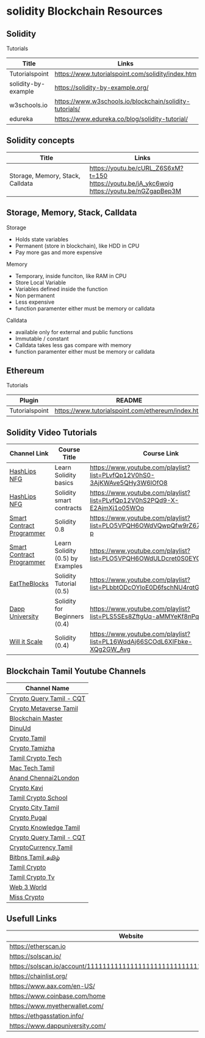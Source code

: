 # solidity Blockchain Resources

## Solidity

Tutorials

| Title | Links |
| ------ | ------ |
| Tutorialspoint | <https://www.tutorialspoint.com/solidity/index.htm> |
| solidity-by-example | <https://solidity-by-example.org/> |
| w3schools.io | <https://www.w3schools.io/blockchain/solidity-tutorials/> |
| edureka | <https://www.edureka.co/blog/solidity-tutorial/> |


## Solidity concepts

| Title | Links |
| ------ | ------ |
| Storage, Memory, Stack, Calldata | <https://youtu.be/cURL_Z6S6xM?t=150> <br /> <https://youtu.be/jA_ykc6woig> <br /><https://youtu.be/nGZgapBep3M>  |



## Storage, Memory, Stack, Calldata
Storage
- Holds state variables
- Permanent (store in blockchain), like HDD in CPU
- Pay more gas and more expensive

Memory
- Temporary, inside funciton, like RAM in CPU
- Store Local Variable
- Variables defined inside the function
- Non permanent
- Less expensive   
- function paramenter either must be memory or calldata

Calldata
- available only for external and public functions
- Immutable / constant
- Calldata takes less gas compare with memory
- function paramenter either must be memory or calldata

## Ethereum

Tutorials

| Plugin | README |
| ------ | ------ |
| Tutorialspoint | <https://www.tutorialspoint.com/ethereum/index.htm> |

## Solidity Video Tutorials

| Channel Link | Course Title | Course Link |
| ------ | ------ | ------ |
| [HashLips NFG] | Learn Solidity basics |  <https://www.youtube.com/playlist?list=PLvfQp12V0hS0-3AjKWAve5QHy3W6lOfO8> |
| [HashLips NFG] | Solidity smart contracts |  <https://www.youtube.com/playlist?list=PLvfQp12V0hS2PQd9-X-E2AjmXj1o05WOo> | 
| [Smart Contract Programmer] | Solidity 0.8 |  <https://www.youtube.com/playlist?list=PLO5VPQH6OWdVQwpQfw9rZ67O6Pjfo6q-p> | 
| [Smart Contract Programmer] | Learn Solidity (0.5) by Examples |  <https://www.youtube.com/playlist?list=PLO5VPQH6OWdULDcret0S0EYQ7YcKzrigz> | 
| [EatTheBlocks] | Solidity Tutorial (0.5) |  <https://www.youtube.com/playlist?list=PLbbtODcOYIoE0D6fschNU4rqtGFRpk3ea> |
| [Dapp University] | Solidity for Beginners (0.4) |  <https://www.youtube.com/playlist?list=PLS5SEs8ZftgUq-aMMYeKf8nPqHrNqa3Iu> |
| [Will it Scale] | Solidity (0.4) |  <https://www.youtube.com/playlist?list=PL16WqdAj66SCOdL6XIFbke-XQg2GW_Avg> | 

[HashLips NFG]: <https://www.youtube.com/c/HashLipsNFT>
[Smart Contract Programmer]: <https://www.youtube.com/channel/UCJWh7F3AFyQ_x01VKzr9eyA>
[Will it Scale]: <https://www.youtube.com/c/WillitScale>
[EatTheBlocks]: <https://www.youtube.com/c/EatTheBlocks>
[Dapp University]: <https://www.youtube.com/c/DappUniversity>


## Blockchain Tamil Youtube Channels

| Channel Name |
| ------ |
| [Crypto Query Tamil - CQT] |
| [Crypto Metaverse Tamil] |
| [Blockchain Master] |
| [DinuUd] | 
| [Crypto Tamil] | 
| [Crypto Tamizha] | 
| [Tamil Crypto Tech] | 
| [Mac Tech Tamil] | 
| [Anand Chennai2London] | 
| [Crypto Kavi] | 
| [Tamil Crypto School] | 
| [Crypto City Tamil] | 
| [Crypto Pugal] | 
| [Crypto Knowledge Tamil] | 
| [Crypto Query Tamil - CQT] | 
| [CryptoCurrency Tamil] | 
| [Bitbns Tamil தமிழ்] | 
| [Tamil Crypto] | 
| [Tamil Crypto Tv] | 
| [Web 3 World] |
| [Miss Crypto] |

## Usefull Links

| Website |
| ------ |
| <https://etherscan.io> |
| <https://solscan.io/> |
| <https://solscan.io/account/11111111111111111111111111111111#solTransfers> |
| <https://chainlist.org/> |
| <https://www.aax.com/en-US/> |
| <https://www.coinbase.com/home> |
| <https://www.myetherwallet.com/> |
| <https://ethgasstation.info/> |
| <https://www.dappuniversity.com/> |


[Crypto Query Tamil - CQT]: <https://www.youtube.com/c/CryptoQueryTamilCQT>
[Crypto Metaverse Tamil]: <https://www.youtube.com/c/CryptoTamilan>
[Blockchain Master]: <https://www.youtube.com/c/BlockchainMaster>
[DinuUd]: <https://www.youtube.com/channel/UCyjgvoo1tMsUQyeS6Ry0igg>
[Crypto Tamil]: <https://www.youtube.com/c/CryptoTamil>

[Crypto Tamizha]: <https://www.youtube.com/c/CryptoTamizha/videos>
[Tamil Crypto Tech]: <https://www.youtube.com/c/TamilCryptotech>
[Mac Tech Tamil]: <https://www.youtube.com/c/MacTech18>
[Anand Chennai2London]: <https://www.youtube.com/c/AnandsLifestyleTips>
[Crypto Kavi]: <https://www.youtube.com/c/CryptoKavi>
[Tamil Crypto School]: <https://www.youtube.com/c/TamilCryptoSchool>
[Crypto City Tamil]: <https://www.youtube.com/channel/UC5I-df1jVbL3q_WOh6OP05A>
[Crypto Pugal]: <https://www.youtube.com/c/CryptoPugal>
[Crypto Knowledge Tamil]: <https://www.youtube.com/channel/UCxPH_9TZEWJwCueIaT1pd3A>
[Crypto Query Tamil - CQT]: <https://www.youtube.com/c/CryptoQueryTamilCQT>
[CryptoCurrency Tamil]: <https://www.youtube.com/c/CryptoCurrencyTamil>
[Bitbns Tamil தமிழ்]: <https://www.youtube.com/channel/UCEpw7OG973a0fsQFzPKkPCw>
[Tamil Crypto]: <https://www.youtube.com/channel/UCBgL_GTV29mzhIPgbqaf2og>
[Tamil Crypto Tv]: <https://www.youtube.com/channel/UC-d2U6ZtQJSYMkSbw4yam4w/videos>
[Web 3 World]: <https://www.youtube.com/channel/UCU4_cmd5WNDtaU3N5xwbk-Q>
[Miss Crypto]: <https://www.youtube.com/c/MissCrypto>
